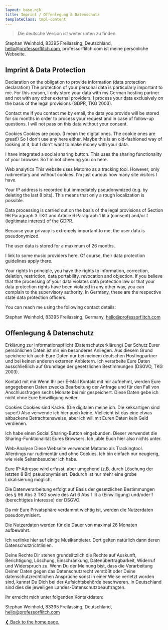 ```yaml
---
layout: base.njk
title: Imprint / Offenlegung & Datenschutz
templateClass: tmpl-content
---
```


> Die deutsche Version ist weiter unten zu finden.

Stephan Weinhold,
83395 Freilassing,
Deutschland,
[hello@professorflitch.com](hello@professorflitch.com),
professorflitch.com ist meine persönliche Webseite.

## Imprint & Data Protection

Declaration on the obligation to provide information (data protection declaration)
The protection of your personal data is particularly important to me. For this reason, I only store your data with my German hosting partner and not with any other external providers. I process your data exclusively on the basis of the legal provisions (GDPR, TKG 2003).

Contact me
If you contact me by email, the data you provide will be stored for six months in order to process your request and in case of follow-up questions. I will not pass on this data without your consent.

Cookies
Cookies are poop. (I mean the digital ones. The cookie ones are great!) So I don't use any here either. Maybe this is an old-fashioned way of looking at it, but I don't want to make money with your data.

I have integrated a social sharing button. This uses the sharing functionality of your browser. So I'm not cheering you on here.

Web analytics
This website uses Matomo as a tracking tool. However, only rudimentary and without cookies. I'm just curious how many site visitors I have.

Your IP address is recorded but immediately pseudonymized (e.g. by deleting the last 8 bits). This means that only a rough localization is possible.

Data processing is carried out on the basis of the legal provisions of Section 96 Paragraph 3 TKG and Article 6 Paragraph 1 lit a (consent) and/or f (legitimate interest) of the GDPR.

Because your privacy is extremely important to me, the user data is pseudonymized.

The user data is stored for a maximum of 26 months.

I link to some music providers here. Of course, their data protection guidelines apply there.

Your rights
In principle, you have the rights to information, correction, deletion, restriction, data portability, revocation and objection. If you believe that the processing of your data violates data protection law or that your data protection rights have been violated in any other way, you can complain to the supervisory authority. In Germany, these are the respective state data protection officers.

You can reach me using the following contact details:

Stephan Weinhold,
83395 Freilassing,
Germany,
[hello@professorflitch.com](hello@professorflitch.com)

## Offenlegung & Datenschutz

Erklärung zur Informationspflicht (Datenschutzerklärung)
Der Schutz Eurer persönlichen Daten ist mir ein besonderes Anliegen. Aus diesem Grund speichere ich auch Eure Daten nur bei meinem deutschen Hostingpartner und bei keinen anderen externen Anbietern. Ich verarbeite Eure Daten ausschließlich auf Grundlage der gesetzlichen Bestimmungen (DSGVO, TKG 2003).

Kontakt mit mir
Wenn Ihr per E-Mail Kontakt mit mir aufnehmt, werden Eure angegebenen Daten zwecks Bearbeitung der Anfrage und für den Fall von Anschlussfragen sechs Monate bei mir gespeichert. Diese Daten gebe ich nicht ohne Eure Einwilligung weiter.

Cookies
Cookies sind Kacke. (Die digitalen meine ich. Die keksartigen sind super!) Also verwende ich hier auch keine. Vielleicht ist das eine etwas altbackene Betrachtensweise, aber ich will mit Euren Daten kein Geld verdienen.

Ich habe einen Social Sharing-Button eingebunden. Dieser verwendet die Sharing-Funktionalität Eures Browsers. Ich juble Euch hier also nichts unter.

Web-Analyse
Diese Webseite verwendet Matomo als Trackingtool. Allerdings nur rudimentär und ohne Cookies. Ich bin einfach nur neugierig, wie viele Seitenbesucher ich habe.

Eure IP-Adresse wird erfasst, aber umgehend (z.B. durch Löschung der letzten 8 Bit) pseudonymisiert. Dadurch ist nur mehr eine grobe Lokalisierung möglich.

Die Datenverarbeitung erfolgt auf Basis der gesetzlichen Bestimmungen des § 96 Abs 3 TKG sowie des Art 6 Abs 1 lit a (Einwilligung) und/oder f (berechtigtes Interesse) der DSGVO.

Da mir Eure Privatsphäre verdammt wichtig ist, werden die Nutzerdaten pseudonymisiert.

Die Nutzerdaten werden für die Dauer von maximal 26 Monaten aufbewahrt.

Ich verlinke hier auf einige Musikanbieter. Dort gelten natürlich dann deren Datenschutzrichtlinien.

Deine Rechte
Dir stehen grundsätzlich die Rechte auf Auskunft, Berichtigung, Löschung, Einschränkung, Datenübertragbarkeit, Widerruf und Widerspruch zu. Wenn Du der Meinung bist, dass die Verarbeitung Deiner Daten gegen das Datenschutzrecht verstößt oder Deine datenschutzrechtlichen Ansprüche sonst in einer Weise verletzt worden sind, kannst Du Dich bei der Aufsichtsbehörde beschweren. In Deutschland sind dies die jeweiligen Landes-Datenschutzbeauftragten.

Ihr erreicht mich unter folgenden Kontaktdaten:

Stephan Weinhold,
83395 Freilassing,
Deutschland,
[hello@professorflitch.com](hello@professorflitch.com)

[❮ Back to the home page.](/)